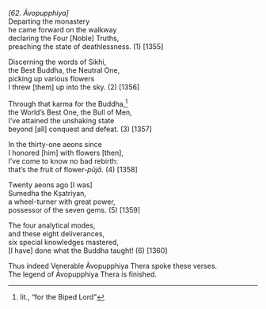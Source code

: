 *\[62. Āvopupphiya\]*  
Departing the monastery  
he came forward on the walkway  
declaring the Four \[Noble\] Truths,  
preaching the state of deathlessness. (1) \[1355\]

Discerning the words of Sikhi,  
the Best Buddha, the Neutral One,  
picking up various flowers  
I threw \[them\] up into the sky. (2) \[1356\]

Through that karma for the Buddha,[^1]  
the World’s Best One, the Bull of Men,  
I’ve attained the unshaking state  
beyond \[all\] conquest and defeat. (3) \[1357\]

In the thirty-one aeons since  
I honored \[him\] with flowers \[then\],  
I’ve come to know no bad rebirth:  
that’s the fruit of flower-*pūjā.* (4) \[1358\]

Twenty aeons ago \[I was\]  
Sumedha the Kṣatriyan,  
a wheel-turner with great power,  
possessor of the seven gems. (5) \[1359\]

The four analytical modes,  
and these eight deliverances,  
six special knowledges mastered,  
\[I have\] done what the Buddha taught! (6) \[1360\]

Thus indeed Venerable Āvopupphiya Thera spoke these verses.  
The legend of Āvopupphiya Thera is finished.  
[^1]: lit., “for the Biped Lord”
